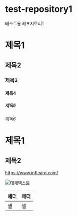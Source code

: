 # test-repository1
테스트용 레포지토리1
# 제목1
## 제목2
### 제목3
#### 제목4
##### 제목5
###### 제목6



제목1
======

제목2
------




<https://www.inflearn.com/>


![대체텍스트](https://upload.wikimedia.org/wikipedia/commons/0/04/Four_seasons.jpg?20100315134819)




| 헤더 | 헤더 |
| --- | ---|
| 셀 | 셀 |
